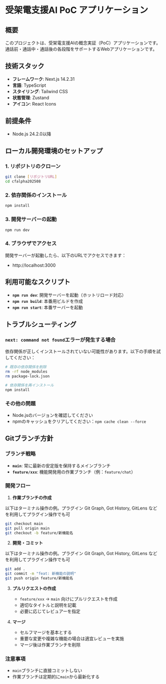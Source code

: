 # 受架電支援AI PoC アプリケーション

## 概要
このプロジェクトは、受架電支援AIの概念実証（PoC）アプリケーションです。通話前・通話中・通話後の各段階をサポートするWebアプリケーションです。

## 技術スタック
- **フレームワーク**: Next.js 14.2.31
- **言語**: TypeScript
- **スタイリング**: Tailwind CSS
- **状態管理**: Zustand
- **アイコン**: React Icons

## 前提条件
- Node.js 24.2.0以降

## ローカル開発環境のセットアップ

### 1. リポジトリのクローン
```bash
git clone [リポジトリURL]
cd cfalpha202508
```

### 2. 依存関係のインストール
```bash
npm install
```

### 3. 開発サーバーの起動
```bash
npm run dev
```

### 4. ブラウザでアクセス
開発サーバーが起動したら、以下のURLでアクセスできます：
- http://localhost:3000

## 利用可能なスクリプト

- **`npm run dev`**: 開発サーバーを起動（ホットリロード対応）
- **`npm run build`**: 本番用ビルドを作成
- **`npm run start`**: 本番サーバーを起動

## トラブルシューティング

### `next: command not found`エラーが発生する場合
依存関係が正しくインストールされていない可能性があります。以下の手順を試してください：

```bash
# 既存の依存関係を削除
rm -rf node_modules
rm package-lock.json

# 依存関係を再インストール
npm install
```

### その他の問題
- Node.jsのバージョンを確認してください
- npmのキャッシュをクリアしてください：`npm cache clean --force`

## Gitブランチ方針

### ブランチ戦略
- **`main`**: 常に最新の安定版を保持するメインブランチ
- **`feature/xxx`**: 機能開発用の作業ブランチ（例：`feature/chat`）

### 開発フロー
1. **作業ブランチの作成**

以下はターミナル操作の例。プラグイン Git Graph, Got History, GitLens などを利用してプラグイン操作でも可
   ```bash
   git checkout main
   git pull origin main
   git checkout -b feature/新機能名
   ```

2. **開発・コミット**

以下はターミナル操作の例。プラグイン Git Graph, Got History, GitLens などを利用してプラグイン操作でも可

   ```bash
   git add .
   git commit -m "feat: 新機能の説明"
   git push origin feature/新機能名
   ```

3. **プルリクエストの作成**
   - `feature/xxx` → `main` 向けにプルリクエストを作成
   - 適切なタイトルと説明を記載
   - 必要に応じてレビュアーを指定

4. **マージ**
   - セルフマージを基本とする
   - 重要な変更や複雑な機能の場合は適宜レビューを実施
   - マージ後は作業ブランチを削除

### 注意事項
- `main`ブランチに直接コミットしない
- 作業ブランチは定期的に`main`から最新化する
